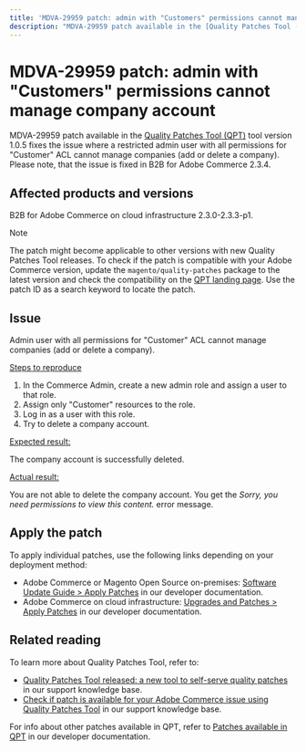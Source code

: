 ```yaml
---
title: 'MDVA-29959 patch: admin with "Customers" permissions cannot manage company account'
description: "MDVA-29959 patch available in the [Quality Patches Tool (QPT)](/help/announcements/adobe-commerce-announcements/magento-quality-patches-released-new-tool-to-self-serve-quality-patches.md) tool version 1.0.5 fixes the issue where a restricted admin user with all permissions for \"Customer\" ACL cannot manage companies (add or delete a company). Please note, that the issue is fixed in B2B for Adobe Commerce 2.3.4."
---
```


# MDVA-29959 patch: admin with "Customers" permissions cannot manage company account

MDVA-29959 patch available in the [Quality Patches Tool (QPT)](/help/announcements/adobe-commerce-announcements/magento-quality-patches-released-new-tool-to-self-serve-quality-patches.md) tool version 1.0.5 fixes the issue where a restricted admin user with all permissions for "Customer" ACL cannot manage companies (add or delete a company). Please note, that the issue is fixed in B2B for Adobe Commerce 2.3.4.

## Affected products and versions

B2B for Adobe Commerce on cloud infrastructure 2.3.0-2.3.3-p1.

>[!NOTE]
>
>The patch might become applicable to other versions with new Quality Patches Tool releases. To check if the patch is compatible with your Adobe Commerce version, update the `magento/quality-patches` package to the latest version and check the compatibility on the [QPT landing page](https://devdocs.magento.com/quality-patches/tool.html#patch-grid). Use the patch ID as a search keyword to locate the patch.

## Issue

Admin user with all permissions for "Customer" ACL cannot manage companies (add or delete a company).

 <u>Steps to reproduce</u>

1. In the Commerce Admin, create a new admin role and assign a user to that role.
1. Assign only "Customer" resources to the role.
1. Log in as a user with this role.
1. Try to delete a company account.

 <u>Expected result:</u>

The company account is successfully deleted.

 <u>Actual result:</u>

You are not able to delete the company account. You get the *Sorry, you need permissions to view this content.* error message.

## Apply the patch

To apply individual patches, use the following links depending on your deployment method:

* Adobe Commerce or Magento Open Source on-premises: [Software Update Guide > Apply Patches](https://devdocs.magento.com/guides/v2.4/comp-mgr/patching/mqp.html) in our developer documentation.
* Adobe Commerce on cloud infrastructure: [Upgrades and Patches > Apply Patches](https://devdocs.magento.com/cloud/project/project-patch.html) in our developer documentation.

## Related reading

To learn more about Quality Patches Tool, refer to:

* [Quality Patches Tool released: a new tool to self-serve quality patches](/help/announcements/adobe-commerce-announcements/magento-quality-patches-released-new-tool-to-self-serve-quality-patches.md) in our support knowledge base.
* [Check if patch is available for your Adobe Commerce issue using Quality Patches Tool](/help/support-tools/patches-available-in-qpt-tool/check-patch-for-magento-issue-with-magento-quality-patches.md) in our support knowledge base.

For info about other patches available in QPT, refer to [Patches available in QPT](https://devdocs.magento.com/quality-patches/tool.html#patch-grid) in our developer documentation.